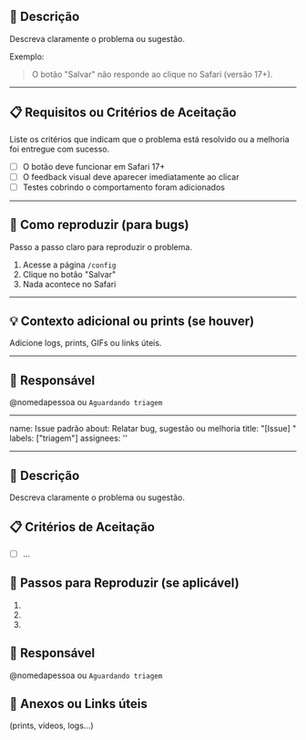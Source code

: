 ## 📝 Descrição
Descreva claramente o problema ou sugestão.

Exemplo:
> O botão "Salvar" não responde ao clique no Safari (versão 17+).

---

## 📋 Requisitos ou Critérios de Aceitação
Liste os critérios que indicam que o problema está resolvido ou a melhoria foi entregue com sucesso.

- [ ] O botão deve funcionar em Safari 17+
- [ ] O feedback visual deve aparecer imediatamente ao clicar
- [ ] Testes cobrindo o comportamento foram adicionados

---

## 🧪 Como reproduzir (para bugs)
Passo a passo claro para reproduzir o problema.

1. Acesse a página `/config`
2. Clique no botão "Salvar"
3. Nada acontece no Safari

---

## 💡 Contexto adicional ou prints (se houver)
Adicione logs, prints, GIFs ou links úteis.

---

## 🧑 Responsável
@nomedapessoa ou `Aguardando triagem`




---
name: Issue padrão
about: Relatar bug, sugestão ou melhoria
title: "[Issue] "
labels: ["triagem"]
assignees: ''

---

## 📝 Descrição
Descreva claramente o problema ou sugestão.

## 📋 Critérios de Aceitação
- [ ] ...

## 🧪 Passos para Reproduzir (se aplicável)
1.
2.
3.

## 🧑 Responsável
@nomedapessoa ou `Aguardando triagem`

## 📎 Anexos ou Links úteis
(prints, vídeos, logs...)

